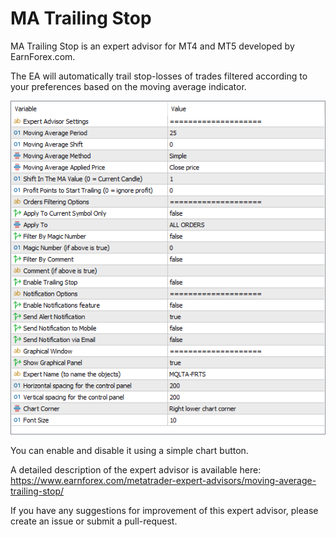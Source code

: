 # MA Trailing Stop

MA Trailing Stop is an expert advisor for MT4 and MT5 developed by EarnForex.com.

The EA will automatically trail stop-losses of trades filtered according to your preferences based on the moving average indicator.

![Moving Average Trailing Stop EA input parameters in MetaTrader 5](https://github.com/EarnForex/MA-Trailing-Stop/blob/main/ma-trailing-stop-ea-inputs-mt5.png)

You can enable and disable it using a simple chart button.

A detailed description of the expert advisor is available here: https://www.earnforex.com/metatrader-expert-advisors/moving-average-trailing-stop/

If you have any suggestions for improvement of this expert advisor, please create an issue or submit a pull-request.

